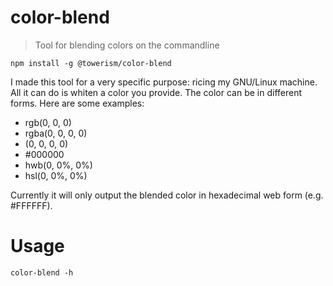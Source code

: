 # color-blend
> Tool for blending colors on the commandline

`npm install -g @towerism/color-blend`

I made this tool for a very specific purpose: ricing my GNU/Linux machine. All
it can do is whiten a color you provide. The color can be in different forms.
Here are some examples:

- rgb(0, 0, 0)
- rgba(0, 0, 0, 0)
- (0, 0, 0, 0)
- #000000
- hwb(0, 0%, 0%)
- hsl(0, 0%, 0%)

Currently it will only output the blended color in hexadecimal web form (e.g. #FFFFFF).

# Usage

`color-blend -h`
